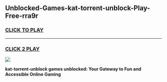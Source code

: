 
## Unblocked-Games-kat-torrent-unblock-Play-Free-rra9r
<h3>
<a href="https://premium76.site?title=kat-torrent-unblock&ref=21A">CLICK TO PLAY</a></h3>
<hr>

<h3>
<a href="https://premium76.site?title=kat-torrent-unblock&ref=21A">CLICK 2 PLAY</a>
  
</h3>

<a href="https://premium76.site?title=kat-torrent-unblock&ref=21A"><img src="https://clearcache.store/games.png"></a>


**kat-torrent-unblock games unblocked: Your Gateway to Fun and Accessible Online Gaming**
